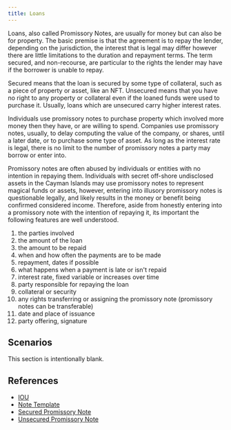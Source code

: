 ```yaml
---
title: Loans
---
```


Loans, also called Promissory Notes, are usually for money but can also be for property. The basic premise is that the agreement is to repay the lender, depending on the jurisdiction, the interest that is legal may differ however there are little limitations to the duration and repayment terms. The term secured, and non-recourse, are particular to the rights the lender may have if the borrower is unable to repay.

Secured means that the loan is secured by some type of collateral, such as a piece of property or asset, like an NFT. Unsecured means that you have no right to any property or collateral even if the loaned funds were used to purchase it. Usually, loans which are unsecured carry higher interest rates.

Individuals use promissory notes to purchase property which involved more money then they have, or are willing to spend. Companies use promissory notes, usually, to delay computing the value of the company, or shares, until a later date, or to purchase some type of asset. As long as the interest rate is legal, there is no limit to the number of promissory notes a party may borrow or enter into.

Promissory notes are often abused by individuals or entities with no intention in repaying them. Individuals with secret off-shore undisclosed assets in the Cayman Islands may use promissory notes to represent magical funds or assets, however, entering into illusory promissory notes is questionable legally, and likely results in the money or benefit being confirmed considered income. Therefore, aside from honestly entering into a promissory note with the intention of repaying it, its important the following features are well understood.

1. the parties involved
2. the amount of the loan
3. the amount to be repaid
4. when and how often the payments are to be made
5. repayment, dates if possible
6. what happens when a payment is late or isn't repaid
7. interest rate, fixed variable or increases over time
8. party responsible for repaying the loan
9. collateral or security
10. any rights transferring or assigning the promissory note (promissory notes can be transferable)
11. date and place of issuance
12. party offering, signature

## Scenarios

This section is intentionally blank.

## References

- [IOU](iou-template)
- [Note Template](note-template)
- [Secured Promissory Note](secured-note-template)
- [Unsecured Promissory Note](unsecured-note-template)
